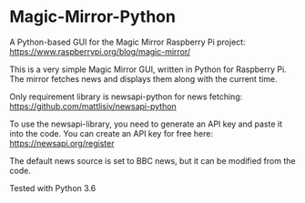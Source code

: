 # Magic-Mirror-Python

A Python-based GUI for the Magic Mirror Raspberry Pi project: https://www.raspberrypi.org/blog/magic-mirror/

This is a very simple Magic Mirror GUI, written in Python for Raspberry Pi.
The mirror fetches news and displays them along with the current time.

Only requirement library is newsapi-python for news fetching: https://github.com/mattlisiv/newsapi-python

To use the newsapi-library, you need to generate an API key and paste it into the code.
You can create an API key for free here: https://newsapi.org/register

The default news source is set to BBC news, but it can be modified from the code.

Tested with Python 3.6

